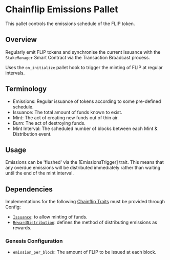 # Chainflip Emissions Pallet

This pallet controls the emissions schedule of the FLIP token.

## Overview

Regularly emit FLIP tokens and synchronise the current Issuance with the `StakeManager` Smart Contract via the Transaction Broadcast process.

Uses the `on_initialize` pallet hook to trigger the minting of FLIP at regular intervals.

## Terminology

- Emissions: Regular issuance of tokens according to some pre-defined schedule.
- Issuance: The total amount of funds known to exist.
- Mint: The act of creating new funds out of thin air.
- Burn: The act of destroying funds.
- Mint Interval: The scheduled number of blocks between each Mint & Distribution event.

## Usage

Emissions can be 'flushed' via the [EmissionsTrigger] trait. This means that any overdue emissions will be distributed immediately
rather than waiting until the end of the mint interval.

## Dependencies

Implementations for the following [Chainflip Traits](../../traits/src/lib.rs) must be provided through Config:

- [`Issuance`](../traits): to allow minting of funds.
- [`RewardDistribution`](../traits): defines the method of distributing emissions as rewards.

### Genesis Configuration

- `emission_per_block`: The amount of FLIP to be issued at each block.
